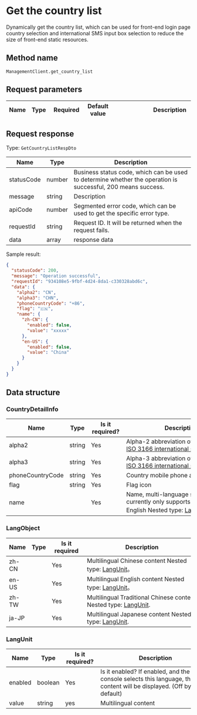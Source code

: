 # Get the country list

<!--
Warning ⚠️:
Do not modify this document directly,
https://github.com/Authing/authing-docs-factory
Use this project to generate
-->

<LastUpdated />

Dynamically get the country list, which can be used for front-end login page country selection and international SMS input box selection to reduce the size of front-end static resources.

## Method name

`ManagementClient.get_country_list`

## Request parameters

| Name | Type | <div style="width:80px">Required</div> | <div style="width:60px">Default value</div> | <div style="width:300px">Description</div> | <div style="width:200px">Sample value</div> |
| ---- | ---- | -------------------------------------- | ------------------------------------------- | ------------------------------------------ | ------------------------------------------- |

## Request response

Type: `GetCountryListRespDto`

| Name       | Type   | Description                                                                                                  |
| ---------- | ------ | ------------------------------------------------------------------------------------------------------------ |
| statusCode | number | Business status code, which can be used to determine whether the operation is successful, 200 means success. |
| message    | string | Description                                                                                                  |
| apiCode    | number | Segmented error code, which can be used to get the specific error type.                                      |
| requestId  | string | Request ID. It will be returned when the request fails.                                                      |
| data       | array  | response data                                                                                                |

Sample result:

```json
{
  "statusCode": 200,
  "message": "Operation successful",
  "requestId": "934108e5-9fbf-4d24-8da1-c330328abd6c",
  "data": {
    "alpha2": "CN",
    "alpha3": "CHN",
    "phoneCountryCode": "+86",
    "flag": "🇨🇳",
    "name": {
      "zh-CN": {
        "enabled": false,
        "value": "xxxxx"
      },
      "en-US": {
        "enabled": false,
        "value": "China"
      }
    }
  }
}
```

## Data structure

### <a id="CountryDetailInfo"></a> CountryDetailInfo

| Name             | Type   | <div style="width:80px">Is it required?</div> | <div style="width:300px">Description</div>                                                                                      | <div style="width:200px">Sample value</div>                                             |
| ---------------- | ------ | --------------------------------------------- | ------------------------------------------------------------------------------------------------------------------------------- | --------------------------------------------------------------------------------------- |
| alpha2           | string | Yes                                           | Alpha-2 abbreviation of the country in [ISO 3166 international standard](https://www.iban.com/country-codes)                    | `CN`                                                                                    |
| alpha3           | string | Yes                                           | Alpha-3 abbreviation of the country in [ISO 3166 international standard](https://www.iban.com/country-codes)                    | `CHN`                                                                                   |
| phoneCountryCode | string | Yes                                           | Country mobile phone area code                                                                                                  | `+86`                                                                                   |
| flag             | string | Yes                                           | Flag icon                                                                                                                       | `🇨🇳`                                                                                    |
| name             |        | Yes                                           | Name, multi-language structure, currently only supports Chinese and English Nested type: <a href="#LangObject">LangObject</a>。 | `{"zh-CN":{"enabled":false,"value":"xxxxx"},"en-US":{"enabled":false,"value":"xxxxx"}}` |

### <a id="LangObject"></a> LangObject

| Name  | Type | <div style="width:80px">Is it required</div> | <div style="width:300px">Description</div>                                              | <div style="width:200px">Sample value</div> |
| ----- | ---- | -------------------------------------------- | --------------------------------------------------------------------------------------- | ------------------------------------------- |
| zh-CN |      | Yes                                          | Multilingual Chinese content Nested type: <a href="#LangUnit">LangUnit</a>。            | `{"enabled":false,"value":"中文"}`          |
| en-US |      | Yes                                          | Multilingual English content Nested type: <a href="#LangUnit">LangUnit</a>。            | `{"enabled":false,"value":"English"}`       |
| zh-TW |      | Yes                                          | Multilingual Traditional Chinese content Nested type: <a href="#LangUnit">LangUnit</a>. | `{"enabled":false,"value":"繁體中文"}`      |
| ja-JP |      | Yes                                          | Multilingual Japanese content Nested type: <a href="#LangUnit">LangUnit</a>.            | `{"enabled":false,"value":"日本語"}`        |

### <a id="LangUnit"></a> LangUnit

| Name    | Type    | <div style="width:80px">Is it required?</div> | <div style="width:300px">Description</div>                                                                         | <div style="width:200px">Sample value</div> |
| ------- | ------- | --------------------------------------------- | ------------------------------------------------------------------------------------------------------------------ | ------------------------------------------- |
| enabled | boolean | Yes                                           | Is it enabled? If enabled, and the console selects this language, this content will be displayed. (Off by default) |                                             |
| value   | string  | yes                                           | Multilingual content                                                                                               |                                             |
